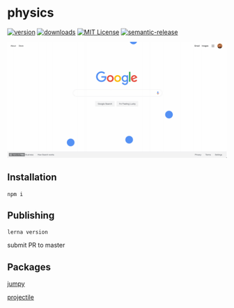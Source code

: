 # physics

[![version](https://img.shields.io/npm/v/physics-jumpy.svg?style=flat-square)](http://npm.im/physics-jumpy)
[![downloads](https://img.shields.io/npm/dm/physics-jumpy.svg?style=flat-square)](http://npm-stat.com/charts.html?package=physics-jumpy&from=2015-08-01)
[![MIT License](https://img.shields.io/npm/l/physics-jumpy.svg?style=flat-square)](http://opensource.org/licenses/MIT)
[![semantic-release](https://img.shields.io/badge/%20%20%F0%9F%93%A6%F0%9F%9A%80-semantic--release-e10079.svg?style=flat-square)](https://github.com/semantic-release/semantic-release)

![physics](assets/demo.gif)

## Installation

```
npm i
```

## Publishing

```
lerna version
```

submit PR to master

## Packages

[jumpy](https://github.com/qaiken/physics/tree/master/packages/physics-jumpy)

[projectile](https://github.com/qaiken/physics/tree/master/packages/physics-projectile)
